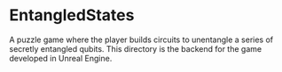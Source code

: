 # EntangledStates
 A puzzle game where the player builds circuits to unentangle a series of secretly entangled qubits. This directory is the backend for the game developed in Unreal Engine.
 
 
